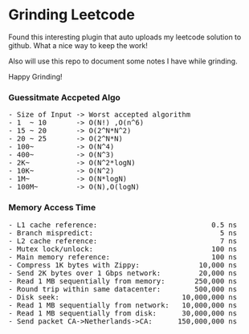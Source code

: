 # Grinding Leetcode

Found this interesting plugin that auto uploads my leetcode solution to github. What a nice way to keep the work!

Also will use this repo to document some notes I have while grinding.

Happy Grinding!

### Guessitmate Accpeted Algo
<pre>
- Size of Input -> Worst accepted algorithm
- 1  ~ 10       -> O(N!) ,O(n^6)
- 15 ~ 20       -> O(2^N*N^2)
- 20 ~ 25       -> O(2^N*N)
- 100~          -> O(N^4)
- 400~          -> O(N^3)
- 2K~           -> O(N^2*logN)
- 10K~          -> O(N^2)
- 1M~           -> O(N*logN)
- 100M~         -> O(N),O(logN)
</pre>

### Memory Access Time
<pre>
- L1 cache reference:                           0.5 ns
- Branch mispredict:                              5 ns 
- L2 cache reference:                             7 ns 
- Mutex lock/unlock:                            100 ns 
- Main memory reference:                        100 ns  
- Compress 1K bytes with Zippy:              10,000 ns 
- Send 2K bytes over 1 Gbps network:         20,000 ns 
- Read 1 MB sequentially from memory:       250,000 ns 
- Round trip within same datacenter:        500,000 ns 
- Disk seek:                             10,000,000 ns 
- Read 1 MB sequentially from network:   10,000,000 ns  
- Read 1 MB sequentially from disk:      30,000,000 ns 
- Send packet CA->Netherlands->CA:      150,000,000 ns
</pre>

